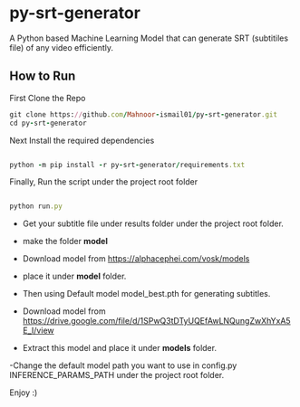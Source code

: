 # py-srt-generator
A Python based Machine Learning Model that can generate SRT (subtitiles file) of any video efficiently.

## How to Run

First Clone the Repo
```ruby
git clone https://github.com/Mahnoor-ismail01/py-srt-generator.git
cd py-srt-generator
```


Next Install the required dependencies
```ruby

python -m pip install -r py-srt-generator/requirements.txt
```

Finally, Run the script under the project root folder
```ruby

python run.py
```

- Get your subtitle file under results folder under the project root folder.
- make the folder  **model**
- Download model from https://alphacephei.com/vosk/models
- place it under **model** folder.

- Then using Default model model_best.pth for generating subtitles. 
- Download model from https://drive.google.com/file/d/1SPwQ3tDTyUQEfAwLNQungZwXhYxA5E_I/view
- Extract this model and place it under **models** folder.


-Change the default model path you want to use in config.py INFERENCE_PARAMS_PATH under the project root folder.


Enjoy :)


